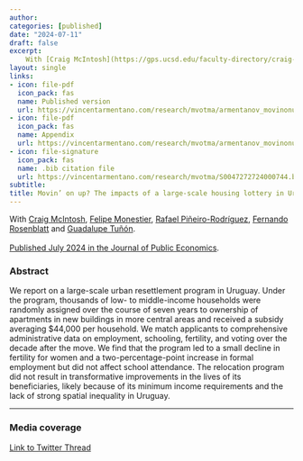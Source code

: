 ```yaml
---
author:
categories: [published]
date: "2024-07-11"
draft: false
excerpt: 
	With [Craig McIntosh](https://gps.ucsd.edu/faculty-directory/craig-mcintosh.html), [Felipe Monestier](https://cienciassociales.edu.uy/departamento-de-ciencia-politica/felipe-monestier/), [Rafael Piñeiro-Rodríguez](https://snfagora.jhu.edu/person/rafael-pineiro-rodriguez/), [Fernando Rosenblatt](https://fernandorosenblatt.com/) and [Guadalupe Tuñón](http://www.guadalupetunon.com/). [Published July 2024 in the Journal of Public Economics.](https://www.sciencedirect.com/science/article/abs/pii/S0047272724000744)
layout: single
links:
- icon: file-pdf
  icon_pack: fas
  name: Published version
  url: https://vincentarmentano.com/research/mvotma/armentanov_movinonup_jpubeshort.pdf
- icon: file-pdf
  icon_pack: fas
  name: Appendix
  url: https://vincentarmentano.com/research/mvotma/armentanov_movinonup_appendix.pdf
- icon: file-signature
  icon_pack: fas
  name: .bib citation file
  url: https://vincentarmentano.com/research/mvotma/S0047272724000744.bib
subtitle: 
title: Movin’ on up? The impacts of a large-scale housing lottery in Uruguay
---
```


With [Craig McIntosh](https://gps.ucsd.edu/faculty-directory/craig-mcintosh.html), [Felipe Monestier](https://cienciassociales.edu.uy/departamento-de-ciencia-politica/felipe-monestier/), [Rafael Piñeiro-Rodríguez](https://snfagora.jhu.edu/person/rafael-pineiro-rodriguez/), [Fernando Rosenblatt](https://fernandorosenblatt.com/) and [Guadalupe Tuñón](http://www.guadalupetunon.com/). \
\
[Published July 2024 in the Journal of Public Economics](https://www.sciencedirect.com/science/article/abs/pii/S0047272724000744).

### Abstract

We report on a large-scale urban resettlement program in Uruguay. Under the program, thousands of low- to middle-income households were randomly assigned over the course of seven years to ownership of apartments in new buildings in more central areas and received a subsidy averaging $44,000 per household. We match applicants to comprehensive administrative data on employment, schooling, fertility, and voting over the decade after the move. We find that the program led to a small decline in fertility for women and a two-percentage-point increase in formal employment but did not affect school attendance. The relocation program did not result in transformative improvements in the lives of its beneficiaries, likely because of its minimum income requirements and the lack of strong spatial inequality in Uruguay.

---

### Media coverage

[Link to Twitter Thread](https://x.com/JPubEcon/status/1811586460765794314)


